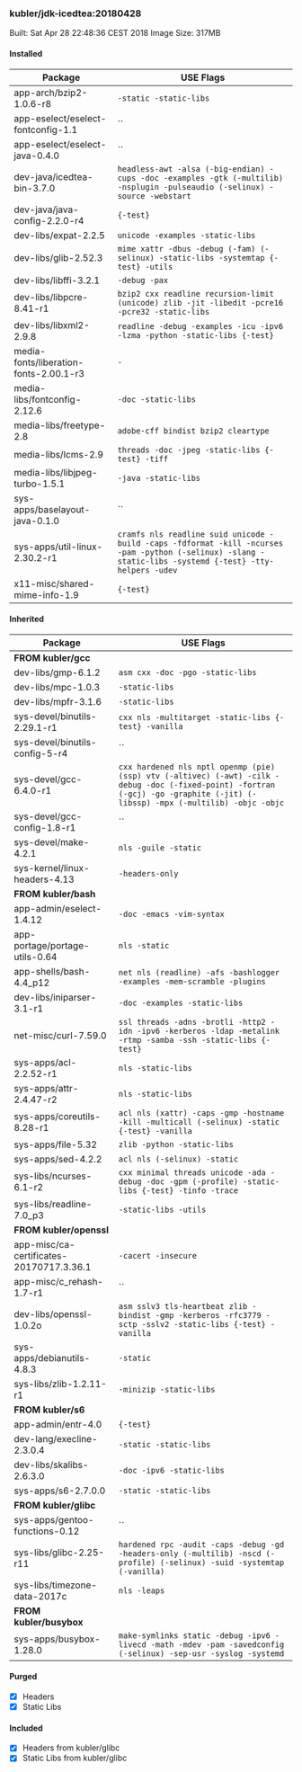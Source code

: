 ### kubler/jdk-icedtea:20180428

Built: Sat Apr 28 22:48:36 CEST 2018
Image Size: 317MB

#### Installed
Package | USE Flags
--------|----------
app-arch/bzip2-1.0.6-r8 | `-static -static-libs`
app-eselect/eselect-fontconfig-1.1 | ``
app-eselect/eselect-java-0.4.0 | ``
dev-java/icedtea-bin-3.7.0 | `headless-awt -alsa (-big-endian) -cups -doc -examples -gtk (-multilib) -nsplugin -pulseaudio (-selinux) -source -webstart`
dev-java/java-config-2.2.0-r4 | `{-test}`
dev-libs/expat-2.2.5 | `unicode -examples -static-libs`
dev-libs/glib-2.52.3 | `mime xattr -dbus -debug (-fam) (-selinux) -static-libs -systemtap {-test} -utils`
dev-libs/libffi-3.2.1 | `-debug -pax`
dev-libs/libpcre-8.41-r1 | `bzip2 cxx readline recursion-limit (unicode) zlib -jit -libedit -pcre16 -pcre32 -static-libs`
dev-libs/libxml2-2.9.8 | `readline -debug -examples -icu -ipv6 -lzma -python -static-libs {-test}`
media-fonts/liberation-fonts-2.00.1-r3 | `-`
media-libs/fontconfig-2.12.6 | `-doc -static-libs`
media-libs/freetype-2.8 | `adobe-cff bindist bzip2 cleartype`
media-libs/lcms-2.9 | `threads -doc -jpeg -static-libs {-test} -tiff`
media-libs/libjpeg-turbo-1.5.1 | `-java -static-libs`
sys-apps/baselayout-java-0.1.0 | ``
sys-apps/util-linux-2.30.2-r1 | `cramfs nls readline suid unicode -build -caps -fdformat -kill -ncurses -pam -python (-selinux) -slang -static-libs -systemd {-test} -tty-helpers -udev`
x11-misc/shared-mime-info-1.9 | `{-test}`
#### Inherited
Package | USE Flags
--------|----------
**FROM kubler/gcc** |
dev-libs/gmp-6.1.2 | `asm cxx -doc -pgo -static-libs`
dev-libs/mpc-1.0.3 | `-static-libs`
dev-libs/mpfr-3.1.6 | `-static-libs`
sys-devel/binutils-2.29.1-r1 | `cxx nls -multitarget -static-libs {-test} -vanilla`
sys-devel/binutils-config-5-r4 | ``
sys-devel/gcc-6.4.0-r1 | `cxx hardened nls nptl openmp (pie) (ssp) vtv (-altivec) (-awt) -cilk -debug -doc (-fixed-point) -fortran (-gcj) -go -graphite (-jit) (-libssp) -mpx (-multilib) -objc -objc`
sys-devel/gcc-config-1.8-r1 | ``
sys-devel/make-4.2.1 | `nls -guile -static`
sys-kernel/linux-headers-4.13 | `-headers-only`
**FROM kubler/bash** |
app-admin/eselect-1.4.12 | `-doc -emacs -vim-syntax`
app-portage/portage-utils-0.64 | `nls -static`
app-shells/bash-4.4_p12 | `net nls (readline) -afs -bashlogger -examples -mem-scramble -plugins`
dev-libs/iniparser-3.1-r1 | `-doc -examples -static-libs`
net-misc/curl-7.59.0 | `ssl threads -adns -brotli -http2 -idn -ipv6 -kerberos -ldap -metalink -rtmp -samba -ssh -static-libs {-test}`
sys-apps/acl-2.2.52-r1 | `nls -static-libs`
sys-apps/attr-2.4.47-r2 | `nls -static-libs`
sys-apps/coreutils-8.28-r1 | `acl nls (xattr) -caps -gmp -hostname -kill -multicall (-selinux) -static {-test} -vanilla`
sys-apps/file-5.32 | `zlib -python -static-libs`
sys-apps/sed-4.2.2 | `acl nls (-selinux) -static`
sys-libs/ncurses-6.1-r2 | `cxx minimal threads unicode -ada -debug -doc -gpm (-profile) -static-libs {-test} -tinfo -trace`
sys-libs/readline-7.0_p3 | `-static-libs -utils`
**FROM kubler/openssl** |
app-misc/ca-certificates-20170717.3.36.1 | `-cacert -insecure`
app-misc/c_rehash-1.7-r1 | ``
dev-libs/openssl-1.0.2o | `asm sslv3 tls-heartbeat zlib -bindist -gmp -kerberos -rfc3779 -sctp -sslv2 -static-libs {-test} -vanilla`
sys-apps/debianutils-4.8.3 | `-static`
sys-libs/zlib-1.2.11-r1 | `-minizip -static-libs`
**FROM kubler/s6** |
app-admin/entr-4.0 | `{-test}`
dev-lang/execline-2.3.0.4 | `-static -static-libs`
dev-libs/skalibs-2.6.3.0 | `-doc -ipv6 -static-libs`
sys-apps/s6-2.7.0.0 | `-static -static-libs`
**FROM kubler/glibc** |
sys-apps/gentoo-functions-0.12 | ``
sys-libs/glibc-2.25-r11 | `hardened rpc -audit -caps -debug -gd -headers-only (-multilib) -nscd (-profile) (-selinux) -suid -systemtap (-vanilla)`
sys-libs/timezone-data-2017c | `nls -leaps`
**FROM kubler/busybox** |
sys-apps/busybox-1.28.0 | `make-symlinks static -debug -ipv6 -livecd -math -mdev -pam -savedconfig (-selinux) -sep-usr -syslog -systemd`
#### Purged
- [x] Headers
- [x] Static Libs

#### Included
- [x] Headers from kubler/glibc
- [x] Static Libs from kubler/glibc

